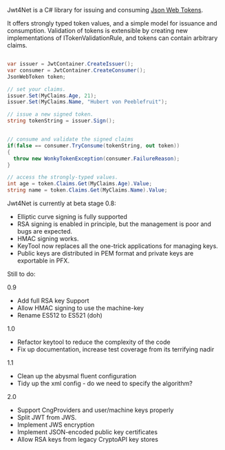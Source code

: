Jwt4Net is a C# library for issuing and consuming [Json Web Tokens](http://self-issued.info/docs/draft-jones-json-web-token.html).

It offers strongly typed token values, and a simple model for issuance and consumption.
Validation of tokens is extensible by creating new implementations of ITokenValidationRule, and tokens can contain arbitrary claims.

```C#

var issuer = JwtContainer.CreateIssuer();
var consumer = JwtContainer.CreateConsumer();
JsonWebToken token;

// set your claims.
issuer.Set(MyClaims.Age, 21);
issuer.Set(MyClaims.Name, "Hubert von Peeblefruit");

// issue a new signed token.
string tokenString = issuer.Sign();


// consume and validate the signed claims
if(false == consumer.TryConsume(tokenString, out token))
{
  throw new WonkyTokenException(consumer.FailureReason);
}

// access the strongly-typed values.
int age = token.Claims.Get(MyClaims.Age).Value;
string name = token.Claims.Get(MyClaims.Name).Value;
```


Jwt4Net is currently at beta stage 0.8:

*  Elliptic curve signing is fully supported
*  RSA signing is enabled in principle, but the management is poor and bugs are expected.
*  HMAC signing works.
*  KeyTool now replaces all the one-trick applications for managing keys.
*  Public keys are distributed in PEM format and private keys are exportable in PFX.


Still to do:

0.9

* Add full RSA key Support
* Allow HMAC signing to use the machine-key
* Rename ES512 to ES521 (doh)

1.0

* Refactor keytool to reduce the complexity of the code
* Fix up documentation, increase test coverage from its terrifying nadir

1.1 

* Clean up the abysmal fluent configuration
* Tidy up the xml config - do we need to specify the algorithm?

2.0

* Support CngProviders and user/machine keys properly
* Split JWT from JWS.
* Implement JWS encryption
* Implement JSON-encoded public key certificates
* Allow RSA keys from legacy CryptoAPI key stores